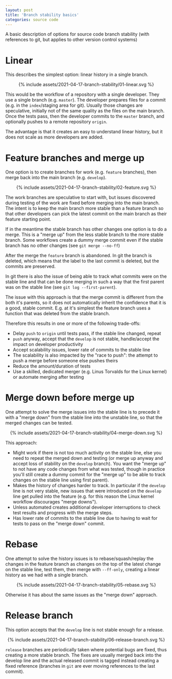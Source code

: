 ```yaml
---
layout: post
title: 'Branch stability basics'
categories: source code
---
```


A basic description of options for source code branch stability (with
references to git, but applies to other version control systems)


# Linear

This describes the simplest option: linear history in a single branch.

<div align="center">
{% include assets/2021-04-17-branch-stability/01-linear.svg %}
</div>

This would be the workflow of a repository with a single developer. They use a
single branch (e.g. `master`). The developer prepares files for a commit (e.g.
in the `index`/staging area for git). Usually those changes are speculative,
initially not of the same quality as the files on the main branch. Once the
tests pass, then the developer commits to the `master` branch, and optionally
pushes to a remote repository `origin`.

The advantage is that it creates an easy to understand linear history, but it
does not scale as more developers are added.


# Feature branches and merge up

One option is to create branches for work (e.g. `feature` branches), then merge
back into the main branch (e.g. `develop`).

<div align="center">
{% include assets/2021-04-17-branch-stability/02-feature.svg %}
</div>

The work branches are speculative to start with, but issues discovered during
testing of the work are fixed before merging into the main branch. The intent
is to keep the main branch more stable than a feature branch so that other
developers can pick the latest commit on the main branch as their feature
starting point.

If in the meantime the stable branch has other changes one option is to do a
merge. This is a "merge up" from the less stable branch to the more stable
branch. Some workflows create a dummy merge commit even if the stable branch
has no other changes (see `git merge --no-ff`)

After the merge the `feature` branch is abandoned. In git the branch is
deleted, which means that the label to the last commit is deleted, but the
commits are preserved.

In git there is also the issue of being able to track what commits were on the
stable line and that can be done merging in such a way that the first parent
was on the stable line (see `git log --first-parent`).

The issue with this approach is that the merge commit is different from the
both it's parents, so it does not automatically inherit the confidence that it
is a good, stable commit. E.g. at it's simplest the feature branch uses a
function that was deleted from the stable branch.

Therefore this results in one or more of the following trade-offs:
- Delay `push` to `origin` until tests pass, if the stable line changed, repeat
- `push` anyway, accept that the `develop` is not stable, handle/accept the
  impact on developer productivity
- Accept scalability issues, lower rate of commits to the stable line
- The scalability is also impacted by the "race to push": the attempt to push a
  merge before someone else pushes theirs
- Reduce the amount/duration of tests
- Use a skilled, dedicated merger (e.g. Linus Torvalds for the Linux kernel) or
  automate merging after testing


# Merge down before merge up

One attempt to solve the merge issues into the stable line is to precede it
with a "merge down" from the stable line into the unstable line, so that the
merged changes can be tested.

<div align="center">
{% include assets/2021-04-17-branch-stability/04-merge-down.svg %}
</div>

This approach:
- Might work if there is not too much activity on the stable line, else you
  need to repeat the merged down and testing (or merge up anyway and accept
  loss of stability on the `develop` branch). You want the "merge up" to not
  have any code changes from what was tested, though in practice you'll still
  create a dummy commit for the "merge up" to be able to track changes on the
  stable line using first parent).
- Makes the history of changes harder to track. In particular if the `develop`
  line is not very stable, new issues that were introduced on the `develop`
  line get pulled into the feature (e.g. for this reason the Linux kernel
  workflow discourages "merge downs").
- Unless automated creates additional developer interruptions to check test
  results and progress with the merge steps.
- Has lower rate of commits to the stable line due to having to wait for tests
  to pass on the "merge down" commit.


# Rebase

One attempt to solve the history issues is to rebase/squash/replay the changes
in the feature branch as changes on the top of the latest change on the stable
line, test them, then merge with `--ff-only`, creating a linear history as we
had with a single branch.

<div align="center">
{% include assets/2021-04-17-branch-stability/05-rebase.svg %}
</div>

Otherwise it has about the same issues as the "merge down" approach.

# Release branch

This option accepts that the `develop` line is not stable enough for a release.

<div align="center">
{% include assets/2021-04-17-branch-stability/06-release-branch.svg %}
</div>

`release` branches are periodically taken where potential bugs are fixed, thus
creating a more stable branch. The fixes are usually merged back into the
develop line and the actual released commit is tagged instead creating a fixed
reference (branches in `git` are ever moving references to the last commit).

